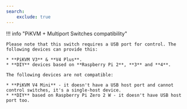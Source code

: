 ```yaml
---
search:
    exclude: true
---
```



!!! info "PiKVM + Multiport Switches compatibility"

	Please note that this switch requires a USB port for control. The following devices can provide this:

	* **PiKVM V3** & **V4 Plus**.
	* **DIY** devices based on **Raspberry Pi 2**, **3** and **4**.

	The following devices are not compatible:

	* **PiKVM V4 Mini** - it doesn't have a USB host port and cannot control switches, it's a single-host device.
	* **DIY** based on Raspberry Pi Zero 2 W - it doesn't have USB host port too.

